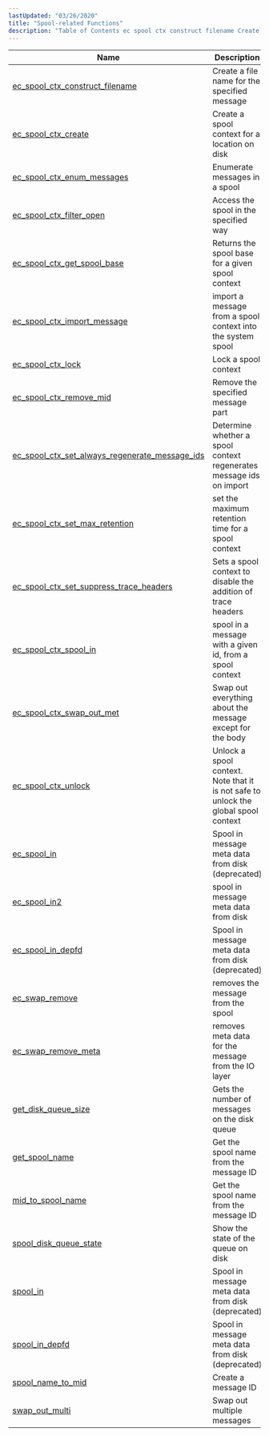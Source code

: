 ```yaml
---
lastUpdated: "03/26/2020"
title: "Spool-related Functions"
description: "Table of Contents ec spool ctx construct filename Create a file name for the specified message ec spool ctx create Create a spool context for a location on disk ec spool ctx enum messages Enumerate messages in a spool ec spool ctx filter open Access the spool in the specified..."
---
```



| Name                                                                                                                                                        | Description                                                                         |
|-------------------------------------------------------------------------------------------------------------------------------------------------------------|-------------------------------------------------------------------------------------|
| [ec_spool_ctx_construct_filename](/momentum/3/3-api/apis-ec-spool-ctx-construct-filename)                               | Create a file name for the specified message                                        |
| [ec_spool_ctx_create](/momentum/3/3-api/apis-ec-spool-ctx-create)                                                       | Create a spool context for a location on disk                                       |
| [ec_spool_ctx_enum_messages](/momentum/3/3-api/apis-ec-spool-ctx-enum-messages)                                         | Enumerate messages in a spool                                                       |
| [ec_spool_ctx_filter_open](/momentum/3/3-api/apis-ec-spool-ctx-filter-open)                                             | Access the spool in the specified way                                               |
| [ec_spool_ctx_get_spool_base](/momentum/3/3-api/apis-ec-spool-ctx-get-spool-base)                                       | Returns the spool base for a given spool context                                    |
| [ec_spool_ctx_import_message](/momentum/3/3-api/apis-ec-spool-ctx-import-message)                                       | import a message from a spool context into the system spool                         |
| [ec_spool_ctx_lock](/momentum/3/3-api/apis-ec-spool-ctx-lock)                                                           | Lock a spool context                                                                |
| [ec_spool_ctx_remove_mid](/momentum/3/3-api/apis-ec-spool-ctx-remove-mid)                                               | Remove the specified message part                                                   |
| [ec_spool_ctx_set_always_regenerate_message_ids](/momentum/3/3-api/apis-ec-spool-ctx-set-always-regenerate-message-ids) | Determine whether a spool context regenerates message ids on import                 |
| [ec_spool_ctx_set_max_retention](/momentum/3/3-api/apis-ec-spool-ctx-set-max-retention)                                 | set the maximum retention time for a spool context                                  |
| [ec_spool_ctx_set_suppress_trace_headers](/momentum/3/3-api/apis-ec-spool-ctx-set-suppress-trace-headers)               | Sets a spool context to disable the addition of trace headers                       |
| [ec_spool_ctx_spool_in](/momentum/3/3-api/apis-ec-spool-ctx-spool-in)                                                   | spool in a message with a given id, from a spool context                            |
| [ec_spool_ctx_swap_out_met](/momentum/3/3-api/apis-ec-spool-ctx-swap-out-met)                                           | Swap out everything about the message except for the body                           |
| [ec_spool_ctx_unlock](/momentum/3/3-api/apis-ec-spool-ctx-unlock)                                                       | Unlock a spool context. Note that it is not safe to unlock the global spool context |
| [ec_spool_in](/momentum/3/3-api/apis-ec-spool-in)                                                                       | Spool in message meta data from disk (deprecated)                                   |
| [ec_spool_in2](/momentum/3/3-api/apis-ec-spool-in-2)                                                                     | spool in message meta data from disk                                                |
| [ec_spool_in_depfd](/momentum/3/3-api/apis-ec-spool-in-depfd)                                                           | Spool in message meta data from disk (deprecated)                                   |
| [ec_swap_remove](/momentum/3/3-api/apis-ec-swap-remove)                                                                 | removes the message from the spool                                                  |
| [ec_swap_remove_meta](/momentum/3/3-api/apis-ec-swap-remove-meta)                                                       | removes meta data for the message from the IO layer                                 |
| [get_disk_queue_size](/momentum/3/3-api/apis-get-disk-queue-size)                                                       | Gets the number of messages on the disk queue                                       |
| [get_spool_name](/momentum/3/3-api/apis-get-spool-name-xml)                                                             | Get the spool name from the message ID                                              |
| [mid_to_spool_name](/momentum/3/3-api/apis-mid-to-spool-name-xml)                                                       | Get the spool name from the message ID                                              |
| [spool_disk_queue_state](/momentum/3/3-api/apis-spool-disk-queue-state)                                                 | Show the state of the queue on disk                                                 |
| [spool_in](/momentum/3/3-api/apis-spool-in)                                                                             | Spool in message meta data from disk (deprecated)                                   |
| [spool_in_depfd](/momentum/3/3-api/apis-spool-in-depfd)                                                                 | Spool in message meta data from disk (deprecated)                                   |
| [spool_name_to_mid](/momentum/3/3-api/apis-spool-name-to-mid)                                                           | Create a message ID                                                                 |
| [swap_out_multi](/momentum/3/3-api/apis-swap-out-multi)                                                                 | Swap out multiple messages                                                          |
